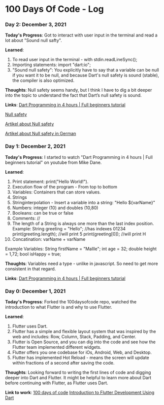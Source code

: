 # 100 Days Of Code - Log

### Day 2: December 3, 2021

**Today's Progress**: Got to interact with user input in the terminal and read a lot about "Sound null safty".

**Learned**: 
1. To read user input in the terminal - with stdin.readLineSync();
2. Importing statements: 
import "dart:io";
3.  "Sound null safety": You explicitly have to say that a variable can be null if you want it to be null, and because Dart's null safety is sound (stable), the compiler is also optimized. 

**Thoughts**: Null safety seems handy, but I think I have to dig a bit deeper into the topic to understand the fact that Dart’s null safety is sound.


**Links**: 
[Dart Programming in 4 hours | Full beginners tutorial](https://www.youtube.com/watch?v=5xlVP04905w)

[Null safety](https://dart.dev/null-safety)

[Artikel about Null safety](https://www.infoworld.com/article/3562572/google-dart-gains-sound-null-safety.html)

[Artikel about Null safety in German](https://tech-de.netlify.app/articles/de513466/index.html)


### Day 1: December 2, 2021

**Today's Progress**: I started to watch "Dart Programming in 4 hours | Full beginners tutorial" on youtube from Mike Dane. 

**Learned**: 
1. Print statement: print("Hello World!").
2. Execution flow of the program - From top to bottom
3. Variables: Containers that can store values. 
4. Strings
5. Stringinterpolation - Insert a variable into a string: "Hello ${varName}"
6. Numbers: integer (10) and doubles (10,80)
7. Booleans: can be true or false
8. Comments: //
9. The length of a String is always one more than the last index position. Example: 
String greeting = "Hello"; //has indexes 01234
print(greeting.length); //will print 5
print(greeting[0]); //will print H
10. Concatination: varName + varName 

Example Variables:
String firstName = "Mallle";
int age = 32;
double  height = 1,72;
bool isHappy = true;

**Thoughts**: 
Variables need a type - unlike in javascript. So need to get more consistent in that regard. 

**Links**: 
[Dart Programming in 4 hours | Full beginners tutorial](https://www.youtube.com/watch?v=5xlVP04905w)


### Day 0: December 1, 2021

**Today's Progress**: 
Forked the 100daysofcode repo, watched the introduction to what Flutter is and why to use Flutter.

**Learned**: 
1. Flutter uses Dart.
2. Flutter has a simple and flexible layout system that was inspired by the web and includes: Row, Column, Stack, Padding, and Center.
3. Flutter is Open Source, and you can dig into the code and see how the Flutter team implemented different widgets.
4. Flutter offers you one codebase for iOs, Android, Web, and Desktop.
5. Flutter has implemented Hot Reload - means the screen will update within fractions of a second after saving the code.

**Thoughts**: 
Looking forward to writing the first lines of code and digging deeper into Dart and Flutter. It might be helpful to learn more about Dart before continuing with Flutter, as Flutter uses Dart. 

**Link to work**: 
[100 days of code](https://www.100daysofcode.com/)
[Introduction to Flutter Development Using Dart](https://www.appbrewery.co/p/intro-to-flutter)